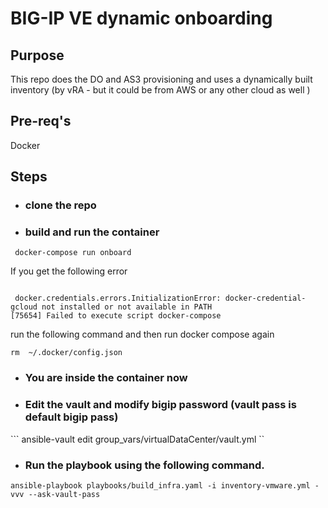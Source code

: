 
# BIG-IP VE dynamic onboarding

## Purpose

This repo does the DO and AS3 provisioning and uses a dynamically built inventory (by vRA - but it could be from AWS or any other cloud as well )

## Pre-req's

Docker

## Steps

* ### clone the repo


* ### build and run the container

``` docker-compose run onboard```

If you get the following error

``` 

 docker.credentials.errors.InitializationError: docker-credential-gcloud not installed or not available in PATH
[75654] Failed to execute script docker-compose 

```
run the following command and then run docker compose again

```
rm  ~/.docker/config.json

```

* ### You are inside the container now
* ### Edit the vault and modify bigip password (vault pass is default bigip pass)

``` ansible-vault edit group_vars/virtualDataCenter/vault.yml ``

* ### Run the playbook using the following command.

``` ansible-playbook playbooks/build_infra.yaml -i inventory-vmware.yml -vvv --ask-vault-pass ```


